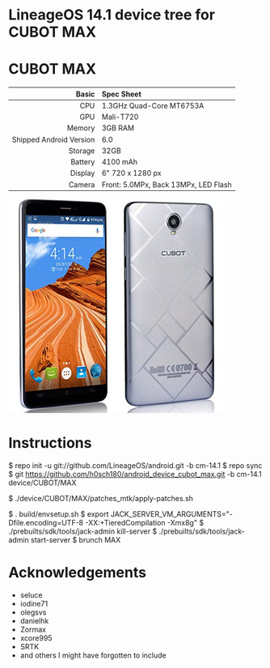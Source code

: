# LineageOS 14.1 device tree for CUBOT MAX

CUBOT MAX
==============

Basic   | Spec Sheet
-------:|:-------------------------
CPU     | 1.3GHz Quad-Core MT6753A
GPU     | Mali-T720
Memory  | 3GB RAM
Shipped Android Version | 6.0
Storage | 32GB
Battery | 4100 mAh
Display | 6" 720 x 1280 px
Camera  | Front: 5.0MPx, Back 13MPx, LED Flash

![DEXP](https://github.com/h0sch180/android_device_cubot_max/blob/master/cubot_max.jpg "Cubot Max")

# Instructions
$ repo init -u git://github.com/LineageOS/android.git -b cm-14.1
$ repo sync
$ git https://github.com/h0sch180/android_device_cubot_max.git -b cm-14.1 device/CUBOT/MAX

$ ./device/CUBOT/MAX/patches_mtk/apply-patches.sh

$ . build/envsetup.sh
$ export JACK_SERVER_VM_ARGUMENTS="-Dfile.encoding=UTF-8 -XX:+TieredCompilation -Xmx8g"
$ ./prebuilts/sdk/tools/jack-admin kill-server
$ ./prebuilts/sdk/tools/jack-admin start-server
$ brunch MAX

# Acknowledgements

* seluce
* iodine71
* olegsvs
* danielhk
* Zormax
* xcore995
* SRTK
* and others I might have forgotten to include
